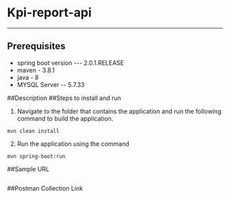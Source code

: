 # Kpi-report-api
***
## Prerequisites
* spring boot version --- 2.0.1.RELEASE
* maven - 3.8.1
* java - 8
* MYSQL Server -- 5.7.33

##Description
##Steps to install and run
1. Navigate to the folder that contains the application and run the following command to build the application.
````
mvn clean install
````
2. Run the application using the command
````
mvn spring-boot:run
````
##Sample URL
````
````
##Postman Collection Link
````
````